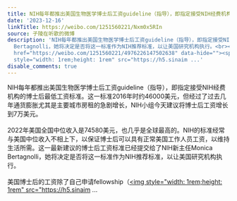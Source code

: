```yaml
---
title: NIH每年都推出美国生物医学博士后工资guideline（指导），即指定接受NIH经费机构的博士后最低工资标准。这一标准2016年时约46000美元，但经过了过去几年通货膨胀...
date: '2023-12-16'
linkTitle: https://weibo.com/1251560221/Nxm0x5RIn
source: 子陵在听歌的微博
description: 'NIH每年都推出美国生物医学博士后工资guideline（指导），即指定接受NIH经费机构的博士后最低工资标准。这一标准2016年时约46000美元，但经过了过去几年通货膨胀尤其是主要城市房租的急剧增长，NIH小组今天建议将博士后工资增长到7万美元。<br><br>2022年美国全国中位收入是74580美元，也几乎是全球最高的。NIH的标准经常与美国中位收入不相上下，以保证博士后可以具有正常美国工作人员工资，以维持生活所需。这一最新建议的博士后工资标准已经提交给了NIH新主任Monica
  Bertagnolli，她将决定是否将这一标准作为NIH推荐标准，以让美国研究机构执行。<br><br>美国博士后的工资除了自己申请fellowship（<a
  href="https://weibo.com/1251560221/4976226147502638" data-hide=""><span class="url-icon"><img
  style="width: 1rem;height: 1rem" src="https://h5.sinaim ...'
disable_comments: true
---
```

NIH每年都推出美国生物医学博士后工资guideline（指导），即指定接受NIH经费机构的博士后最低工资标准。这一标准2016年时约46000美元，但经过了过去几年通货膨胀尤其是主要城市房租的急剧增长，NIH小组今天建议将博士后工资增长到7万美元。<br><br>2022年美国全国中位收入是74580美元，也几乎是全球最高的。NIH的标准经常与美国中位收入不相上下，以保证博士后可以具有正常美国工作人员工资，以维持生活所需。这一最新建议的博士后工资标准已经提交给了NIH新主任Monica Bertagnolli，她将决定是否将这一标准作为NIH推荐标准，以让美国研究机构执行。<br><br>美国博士后的工资除了自己申请fellowship（<a href="https://weibo.com/1251560221/4976226147502638" data-hide=""><span class="url-icon"><img style="width: 1rem;height: 1rem" src="https://h5.sinaim ...